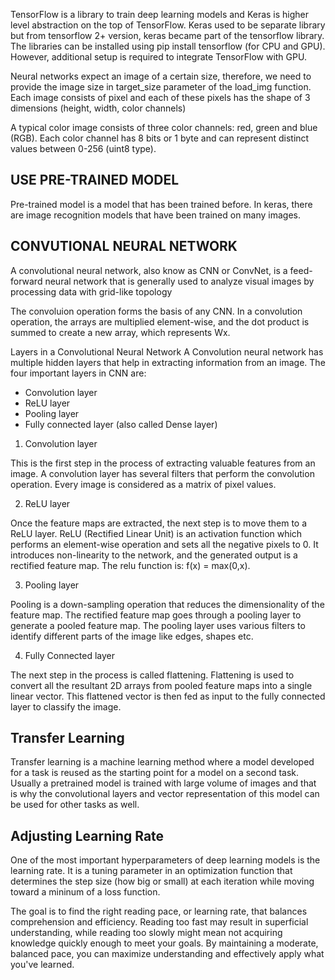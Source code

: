 TensorFlow is a library to train deep learning models and Keras is higher level abstraction on the top of TensorFlow. Keras used to be separate library but from tensorflow 2+ version, keras became part of the tensorflow library. The libraries can be installed using pip install tensorflow (for CPU and GPU). However, additional setup is required to integrate TensorFlow with GPU.

Neural networks expect an image of a certain size, therefore, we need to provide the image size in target_size parameter of the load_img function.
Each image consists of pixel and each of these pixels has the shape of 3 dimensions (height, width, color channels)

A typical color image consists of three color channels: red, green and blue (RGB). Each color channel has 8 bits or 1 byte and can represent distinct values between 0-256 (uint8 type).

## USE PRE-TRAINED MODEL
Pre-trained model is a model that has been trained before. In keras, there are image recognition models that have been trained on many images. 

## CONVUTIONAL NEURAL NETWORK
A convolutional neural network, also know as CNN or ConvNet, is a feed-forward neural network that is generally used to analyze visual images by processing data with grid-like topology

The convoluion operation forms the basis of any CNN. In a convolution operation, the arrays are multiplied element-wise, and the dot product is summed to create a new array, which represents Wx.

Layers in a Convolutional Neural Network
A Convolution neural network has multiple hidden layers that help in extracting information from an image. The four important layers in CNN are:
- Convolution layer
- ReLU layer
- Pooling layer
- Fully connected layer (also called Dense layer)

1. Convolution layer

This is the first step in the process of extracting valuable features from an image. A convolution layer has several filters that perform the convolution operation. Every image is considered as a matrix of pixel values.

2. ReLU layer

Once the feature maps are extracted, the next step is to move them to a ReLU layer. ReLU (Rectified Linear Unit) is an activation function which performs an element-wise operation and sets all the negative pixels to 0. It introduces non-linearity to the network, and the generated output is a rectified feature map. The relu function is: f(x) = max(0,x).

3. Pooling layer

Pooling is a down-sampling operation that reduces the dimensionality of the feature map. The rectified feature map goes through a pooling layer to generate a pooled feature map. The pooling layer uses various filters to identify different parts of the image like edges, shapes etc.

4. Fully Connected layer

The next step in the process is called flattening. Flattening is used to convert all the resultant 2D arrays from pooled feature maps into a single linear vector. This flattened vector is then fed as input to the fully connected layer to classify the image.

## Transfer Learning
Transfer learning is a machine learning method where a model developed for a task is reused as the starting point for a model on a second task. Usually a pretrained model is trained with large volume of images and that is why the convolutional layers and vector representation of this model can be used for other tasks as well.

## Adjusting Learning Rate
One of the most important hyperparameters of deep learning models is the learning rate. It is a tuning parameter in an optimization function that determines the step size (how big or small) at each iteration while moving toward a mininum of a loss function.

The goal is to find the right reading pace, or learning rate, that balances comprehension and efficiency. Reading too fast may result in superficial understanding, while reading too slowly might mean not acquiring knowledge quickly enough to meet your goals. By maintaining a moderate, balanced pace, you can maximize understanding and effectively apply what you've learned.